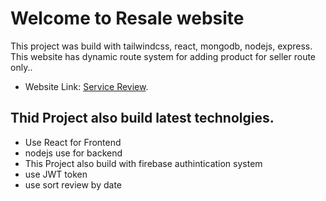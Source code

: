 # Welcome to Resale website

This project was build with tailwindcss, react, mongodb, nodejs, express. This website has dynamic route system for adding product for seller route only..


* Website Link: [Service Review](https://reseller-cube.web.app).

## Thid Project also build latest technolgies.
 * Use React for Frontend
 * nodejs use for backend
 * This Project also build with firebase authintication system
 * use JWT token
 * use sort review by date